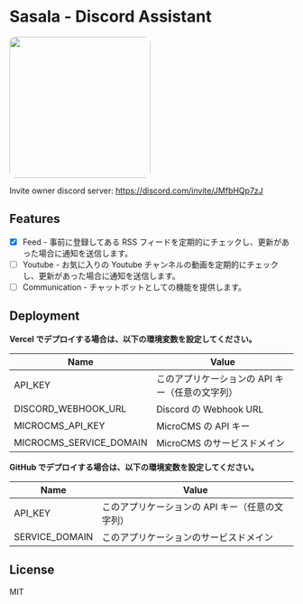 # Sasala - Discord Assistant

<img src="https://user-images.githubusercontent.com/48175599/226177021-ab167aed-60f2-4a52-8625-a0dbf992e0c2.png" width="250px" style="border-radius: 10px;" />

Invite owner discord server: https://discord.com/invite/JMfbHQp7zJ

## Features

- [x] Feed - 事前に登録してある RSS フィードを定期的にチェックし、更新があった場合に通知を送信します。
- [ ] Youtube - お気に入りの Youtube チャンネルの動画を定期的にチェックし、更新があった場合に通知を送信します。
- [ ] Communication - チャットボットとしての機能を提供します。

## Deployment

**Vercel でデプロイする場合は、以下の環境変数を設定してください。**

| Name                    | Value                                           |
| ----------------------- | ----------------------------------------------- |
| API_KEY                 | このアプリケーションの API キー（任意の文字列） |
| DISCORD_WEBHOOK_URL     | Discord の Webhook URL                          |
| MICROCMS_API_KEY        | MicroCMS の API キー                            |
| MICROCMS_SERVICE_DOMAIN | MicroCMS のサービスドメイン                     |

**GitHub でデプロイする場合は、以下の環境変数を設定してください。**

| Name           | Value                                           |
| -------------- | ----------------------------------------------- |
| API_KEY        | このアプリケーションの API キー（任意の文字列） |
| SERVICE_DOMAIN | このアプリケーションのサービスドメイン          |

## License

MIT
